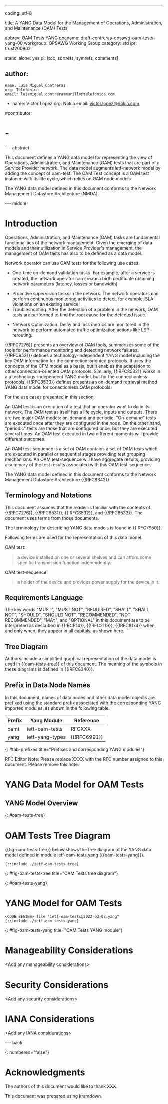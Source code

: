 ---
coding: utf-8

title: A YANG Data Model for the Management of Operations, Administration, and Maintenance (OAM) Tests

abbrev: OAM Tests YANG
docname: draft-contreras-opsawg-oam-tests-yang-00
workgroup: OPSAWG Working Group
category: std
ipr: trust200902

stand_alone: yes
pi: [toc, sortrefs, symrefs, comments]

author:
  -
    name: Luis Miguel Contreras
    org: Telefonica
    email: luismiguel.contrerasmurillo@telefonica.com
  -
    name: Victor Lopez
    org: Nokia
    email: victor.lopez@nokia.com

#contributor:
#  -


--- abstract

This document defines a YANG data model for representing the view of Operations, Administration, and Maintenance (OAM) tests that are part of a Service Provider network. The data model augments ietf-network model by adding the concept of oam-test. The OAM Test concept is a OAM test instance with its life cycle, which relies on OAM node models.

The YANG data model defined in this document conforms to the Network Management Datastore Architecture (NMDA).

--- middle

# Introduction

Operations, Administration, and Maintenance (OAM) tasks are fundamental functionalities of the network management. Given the emerging of data models and their utilization in Service Provider's management, the management of OAM tests has also to be defined as a data model.

Network operator can use OAM tests for the following use cases:
* One-time on-demand validation tasks. For example, after a service is created, the network operator can create a birth certificate obtaining network parameters (latency, losses or bandwidth)
+ Proactive supervision tasks in the network. The network operators can perform continuous monitoring activities to detect, for example, SLA violations on an existing service.
+ Troubleshooting. After the detection of a problem in the network, OAM tests are performed to find the root cause for the detected issue.
- Network Optimization. Delay and loss metrics are monitored in the network to perform automated traffic optimization actions like LSP rerouting.

{{!RFC7276}} presents an overview of OAM tools, summarizes some of the tools for performance monitoring and detecting network failures. {{!RFC8531}} defines a technology-independent YANG model including the key OAM information for the connection-oriented protocols. It uses the concepts of the CFM model as a basis, but it enables the adaptation to other connection-oriented OAM protocols. Similarly, {{!RFC8532}} works in a a technology-independent YANG model, but for the connectionless protocols. {{!RFC8533}} defines presents an on-demand retrieval method YANG data model for conectionless OAM protocols.  

For the use cases presented in this section, 

An OAM test is an execution of a test that an operator want to do in its network. The OAM test as itself has a life cycle, inputs and outputs. There are two major OAM modes: on-demand and periodic. "On-demand" tests are executed once after they are configured in the node. On the other hand, "periodic" tests are those that are configured once, but they are executed several times. An OAM test executed in two different moments will provide different outcomes.

An OAM test-sequence is a set of OAM contains a set of OAM tests which are executed in parallel or sequential stages providing test grouping mechanisms. An OAM test-sequence will have aggregate results, providing a summary of the test results associated with this OAM test-sequence.

The YANG data model defined in this document conforms to the Network Management Datastore Architecture {{!RFC8342}}.

## Terminology and Notations 

This document assumes that the reader is familiar with the contents of {{!RFC7276}}, {{!RFC8531}}, {{!RFC8532}}, and {{!RFC8533}}. The document uses terms from those documents.

The terminology for describing YANG data models is found in {{!RFC7950}}.

  Following terms are used for the representation of this data model. 

  OAM test:

  > a device installed on one or several shelves and can afford some specific transmission function independently.

  OAM test-sequence:

  > a holder of the device and provides power supply for the device in it.

## Requirements Language

The key words "MUST", "MUST NOT", "REQUIRED", "SHALL", "SHALL NOT", "SHOULD", "SHOULD NOT", "RECOMMENDED", "NOT RECOMMENDED", "MAY", and "OPTIONAL" in this document are to be interpreted as described in {{!BCP14}}, {{!RFC2119}}, {{!RFC8174}} when, and only when, they appear in all capitals, as shown here.

## Tree Diagram

Authors include a simplified graphical representation of the data model is used in {{oam-tests-tree}} of this document.
The meaning of the symbols in these diagrams is defined in {{!RFC8340}}.

## Prefix in Data Node Names

  In this document, names of data nodes and other data model objects are prefixed using the standard prefix associated with the corresponding YANG imported modules, as shown in the following table.

| Prefix | Yang Module            | Reference    |
| ------ | ---------------------- | ------------ |
| oamt   | ietf-oam-tests         | RFCXXX       |
| yang   | ietf-yang-types        | {{!RFC6991}} |
{: #tab-prefixes title="Prefixes and corresponding YANG modules"}

RFC Editor Note:
Please replace XXXX with the RFC number assigned to this document.
Please remove this note.

# YANG Data Model for OAM Tests

## YANG Model Overview



{: #oam-tests-tree}

# OAM Tests Tree Diagram

{{fig-oam-tests-tree}} below shows the tree diagram of the YANG data model defined in module ietf-oam-tests.yang ({{oam-tests-yang}}).

~~~~
{::include ./ietf-oam-tests.tree}
~~~~
{: #fig-oam-tests-tree title="OAM Tests tree diagram"}

{: #oam-tests-yang}

# YANG Model for OAM Tests

~~~~
<CODE BEGINS> file "ietf-oam-tests@2022-03-07.yang"
{::include ./ietf-oam-tests.yang}
~~~~
{: #fig-oam-tests-yang title="OAM Tests YANG module"}

# Manageability Considerations

  \<Add any manageability considerations>

# Security Considerations

  \<Add any security considerations>

# IANA Considerations

  \<Add any IANA considerations>

--- back

{: numbered="false"}

# Acknowledgments

The authors of this document would like to thank XXX.

This document was prepared using kramdown.
